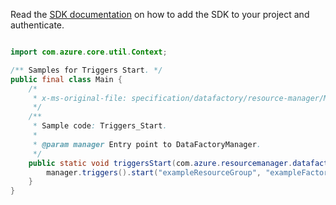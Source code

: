 Read the [SDK documentation](https://github.com/Azure/azure-sdk-for-java/blob/azure-resourcemanager-datafactory_1.0.0-beta.8/sdk/datafactory/azure-resourcemanager-datafactory/README.md) on how to add the SDK to your project and authenticate.

```java

import com.azure.core.util.Context;

/** Samples for Triggers Start. */
public final class Main {
    /*
     * x-ms-original-file: specification/datafactory/resource-manager/Microsoft.DataFactory/stable/2018-06-01/examples/Triggers_Start.json
     */
    /**
     * Sample code: Triggers_Start.
     *
     * @param manager Entry point to DataFactoryManager.
     */
    public static void triggersStart(com.azure.resourcemanager.datafactory.DataFactoryManager manager) {
        manager.triggers().start("exampleResourceGroup", "exampleFactoryName", "exampleTrigger", Context.NONE);
    }
}
```
